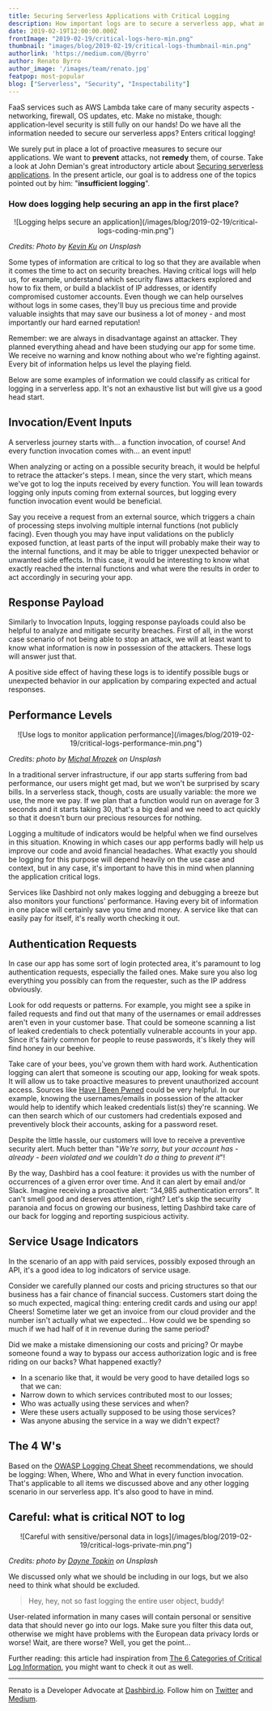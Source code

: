 ```yaml
---
title: Securing Serverless Applications with Critical Logging
description: How important logs are to secure a serverless app, what and how to log information.
date: 2019-02-19T12:00:00.000Z
frontImage: "2019-02-19/critical-logs-hero-min.png"
thumbnail: "images/blog/2019-02-19/critical-logs-thumbnail-min.png"
authorlink: 'https://medium.com/@byrro'
author: Renato Byrro
author_image: '/images/team/renato.jpg'
featpop: most-popular
blog: ["Serverless", "Security", "Inspectability"]
---
```



FaaS services such as AWS Lambda take care of many security aspects - networking, firewall, OS updates, etc. Make no mistake, though: application-level security is still fully on our hands! Do we have all the information needed to secure our serverless apps? Enters critical logging!

We surely put in place a lot of proactive measures to secure our applications. We want to **prevent** attacks, not **remedy** them, of course. Take a look at John Demian's great introductory article about [Securing serverless applications](https://dashbird.io/blog/security-in-serverless/). In the present article, our goal is to address one of the topics pointed out by him: "**insufficient logging**".

### How does logging help securing an app in the first place?

<center>![Logging helps secure an application](/images/blog/2019-02-19/critical-logs-coding-min.png")</center>

*Credits: Photo by [Kevin Ku](https://unsplash.com/photos/w7ZyuGYNpRQ?utm_source=unsplash&utm_medium=referral&utm_content=creditCopyText) on Unsplash*

Some types of information are critical to log so that they are available when it comes the time to act on security breaches. Having critical logs will help us, for example, understand which security flaws attackers explored and how to fix them, or build a blacklist of IP addresses, or identify compromised customer accounts. Even though we can help ourselves without logs in some cases, they'll buy us precious time and provide valuable insights that may save our business a lot of money - and most importantly our hard earned reputation!

Remember: we are always in disadvantage against an attacker. They planned everything ahead and have been studying our app for some time. We receive no warning and know nothing about who we're fighting against. Every bit of information helps us level the playing field.

Below are some examples of information we could classify as critical for logging in a serverless app. It's not an exhaustive list but will give us a good head start.

## Invocation/Event Inputs

A serverless journey starts with... a function invocation, of course! And every function invocation comes with... an event input!

When analyzing or acting on a possible security breach, it would be helpful to retrace the attacker's steps. I mean, since the very start, which means we've got to log the inputs received by every function. You will lean towards logging only inputs coming from external sources, but logging every function invocation event would be beneficial.

Say you receive a request from an external source, which triggers a chain of processing steps involving multiple internal functions (not publicly facing). Even though you may have input validations on the publicly exposed function, at least parts of the input will probably make their way to the internal functions, and it may be able to trigger unexpected behavior or unwanted side effects. In this case, it would be interesting to know what exactly reached the internal functions and what were the results in order to act accordingly in securing your app.

## Response Payload

Similarly to Invocation Inputs, logging response payloads could also be helpful to analyze and mitigate security breaches. First of all, in the worst case scenario of not being able to stop an attack, we will at least want to know what information is now in possession of the attackers. These logs will answer just that.

A positive side effect of having these logs is to identify possible bugs or unexpected behavior in our application by comparing expected and actual responses.

## Performance Levels

<center>![Use logs to monitor application performance](/images/blog/2019-02-19/critical-logs-performance-min.png")</center>

*Credits: photo by [Michal Mrozek](https://unsplash.com/photos/0aqJNZ5tVBc?utm_source=unsplash&utm_medium=referral&utm_content=creditCopyText) on Unsplash*

In a traditional server infrastructure, if our app starts suffering from bad performance, our users might get mad, but we won't be surprised by scary bills. In a serverless stack, though, costs are usually variable: the more we use, the more we pay. If we plan that a function would run on average for 3 seconds and it starts taking 30, that's a big deal and we need to act quickly so that it doesn't burn our precious resources for nothing.

Logging a multitude of indicators would be helpful when we find ourselves in this situation. Knowing in which cases our app performs badly will help us improve our code and avoid financial headaches. What exactly you should be logging for this purpose will depend heavily on the use case and context, but in any case, it's important to have this in mind when planning the application critical logs.

Services like Dashbird not only makes logging and debugging a breeze but also monitors your functions' performance. Having every bit of information in one place will certainly save you time and money. A service like that can easily pay for itself, it's really worth checking it out.

## Authentication Requests

In case our app has some sort of login protected area, it's paramount to log authentication requests, especially the failed ones. Make sure you also log everything you possibly can from the requester, such as the IP address obviously.

Look for odd requests or patterns. For example, you might see a spike in failed requests and find out that many of the usernames or email addresses aren't even in your customer base. That could be someone scanning a list of leaked credentials to check potentially vulnerable accounts in your app. Since it's fairly common for people to reuse passwords, it's likely they will find honey in our beehive.

Take care of your bees, you've grown them with hard work. Authentication logging can alert that someone is scouting our app, looking for weak spots. It will allow us to take proactive measures to prevent unauthorized account access. Sources like [Have I Been Pwned](https://haveibeenpwned.com/) could be very helpful. In our example, knowing the usernames/emails in possession of the attacker would help to identify which leaked credentials list(s) they're scanning. We can then search which of our customers had credentials exposed and preventively block their accounts, asking for a password reset.

Despite the little hassle, our customers will love to receive a preventive security alert. Much better than "*We're sorry, but your account has - already - been violated and we couldn't do a thing to prevent it*"!

By the way, Dashbird has a cool feature: it provides us with the number of occurrences of a given error over time. And it can alert by email and/or Slack. Imagine receiving a proactive alert: “34,985 authentication errors”. It can't smell good and deserves attention, right? Let's skip the security paranoia and focus on growing our business, letting Dashbird take care of our back for logging and reporting suspicious activity.

## Service Usage Indicators

In the scenario of an app with paid services, possibly exposed through an API, it's a good idea to log indicators of service usage.

Consider we carefully planned our costs and pricing structures so that our business has a fair chance of financial success. Customers start doing the so much expected, magical thing: entering credit cards and using our app! Cheers! Sometime later we get an invoice from our cloud provider and the number isn't actually what we expected… How could we be spending so much if we had half of it in revenue during the same period?

Did we make a mistake dimensioning our costs and pricing? Or maybe someone found a way to bypass our access authorization logic and is free riding on our backs? What happened exactly?

- In a scenario like that, it would be very good to have detailed logs so that we can:
- Narrow down to which services contributed most to our losses;
- Who was actually using these services and when?
- Were these users actually supposed to be using those services?
- Was anyone abusing the service in a way we didn't expect?

## The 4 W's

Based on the [OWASP Logging Cheat Sheet](https://www.owasp.org/index.php/Logging_Cheat_Sheet) recommendations, we should be logging: When, Where, Who and What in every function invocation. That's applicable to all items we discussed above and any other logging scenario in our serverless app. It's also good to have in mind.

## Careful: what is critical NOT to log

<center>![Careful with sensitive/personal data in logs](/images/blog/2019-02-19/critical-logs-private-min.png")</center>

*Credits: photo by [Dayne Topkin](https://unsplash.com/photos/u5Zt-HoocrM?utm_source=unsplash&utm_medium=referral&utm_content=creditCopyText) on Unsplash*

We discussed only what we should be including in our logs, but we also need to think what should be excluded.

> Hey, hey, not so fast logging the entire user object, buddy!

User-related information in many cases will contain personal or sensitive data that should never go into our logs. Make sure you filter this data out, otherwise we might have problems with the European data privacy lords or worse! Wait, are there worse? Well, you get the point...

Further reading: this article had inspiration from [The 6 Categories of Critical Log Information](https://www.sans.edu/cyber-research/security-laboratory/article/6toplogs), you might want to check it out as well.

---

Renato is a Developer Advocate at [Dashbird.io](https://dashbird.io). Follow him on [Twitter](https://twitter.com/@byrrorenato) and [Medium](https://medium.com/@byrro).
